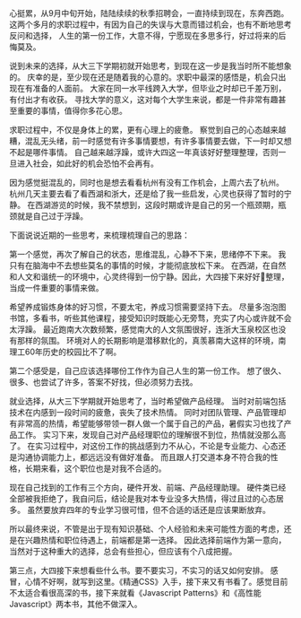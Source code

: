心挺累，从9月中旬开始，陆陆续续的秋季招聘会，一直持续到现在，东奔西跑。
这两个多月的求职过程中，有因为自己的失误与大意而错过机会，也有不断地思考反问和选择，
人生的第一份工作，大意不得，宁愿现在多思多行，好过将来的后悔莫及。

说到未来的选择，从大三下学期初就开始思考，到现在这一步是我当时所不能想象的。
庆幸的是，至少现在还是随着我的心意的。求职中最深的感悟是，机会只出现在有准备的人面前。
大家在同一水平线跨入大学，但毕业之时却已千差万别，有付出才有收获。
寻找大学的意义，这对每个大学生来说，都是一件非常有趣甚至重要的事情，值得你多花心思。

求职过程中，不仅是身体上的累，更有心理上的疲惫。
察觉到自己的心态越来越糟，混乱无头绪，前一时感觉有许多事情要想，有许多事情要去做，下一时却又想不起是哪件事情。
自己越来越浮躁，或许大四这一年真该好好整理整理，否则一旦进入社会，如此好的机会恐怕不会再有。

因为感觉挺混乱的，同时也是想去看看杭州有没有工作机会，上周六去了杭州。
杭州几天主要去看了看西湖和浙大，还是给了我一些启发，心灵也获得了暂时的宁静。
在西湖游览的时候，我不禁想到，这段时期或许是自己的另一个瓶颈期，瓶颈就是自己过于浮躁。

下面说说近期的一些思考，来梳理梳理自己的思路：

第一个感觉，再次了解自己的状态，思维混乱，心静不下来，思绪停不下来。
我只有在脑海中不去想些莫名的事情的时候，才能彻底放松下来。
在西湖，在自然和人文和谐统一的环境中，心灵终得到一份宁静。因此，大四接下来好好整理，当成一件重要的事情来做。

希望养成锻炼身体的好习惯，不要太宅，养成习惯需要坚持下去。
尽量多泡泡图书馆，多看书，听些其他课程，接受知识时既能心无旁骛，充实了内心或许就不会太浮躁。
最近跑南大次数频繁，感觉南大的人文氛围很好，连浙大玉泉校区也没有那样的氛围。
环境对人的长期影响是潜移默化的，真羡慕南大这样的环境，南理工60年历史的校园比不了啊。

第二个感受是，自己应该选择哪份工作作为自己人生的第一份工作。
想了很久、很多、也尝试了许多，答案不好找，但必须努力去找。

就业选择，从大三下学期就开始思考了，当时希望做产品经理。
当时对前端包括技术在内感到一段时间的疲惫，丧失了技术热情。
同时对团队管理、产品管理却有非常高的热情，希望能够带领一群人做一个属于自己的产品，暑假实习也找了产品工作。
实习下来，发现自己对产品经理职位的理解很不到位，热情就没那么高了。
在实习过程中，对这份工作的挑战感到力不从心，不论是专业能力、心态还是沟通协调能力上，都远远没有做好准备。
而且跟人打交道本身不符合我的性格，长期来看，这个职位也是对我不合适的。

现在自己找到的工作有三个方向，硬件开发、前端、产品经理助理。
硬件类已经全部被我拒绝了，我自问后，结论是我对本专业没多大热情，得过且过的心态居多。
虽然要放弃四年的专业学习很可惜，但不合适的话还是应该果断放弃。

所以最终来说，不管是出于现有知识基础、个人经验和未来可能性方面的考虑，还是在兴趣热情和职位待遇上，前端都是第一选择。
因此选择前端作为第一意向，当然对于这种重大的选择，总会有些担心，但应该有个八成把握。

第三点，大四接下来想看些什么书。要不要实习，不实习的话又如何安排。
感冒，心情不好啊，就写到这里。《精通CSS》入手，接下来又有书看了。感觉目前不太适合看很高深的书，接下来就看《Javascript Patterns》和《高性能 Javascript》两本书，其他不做深入。